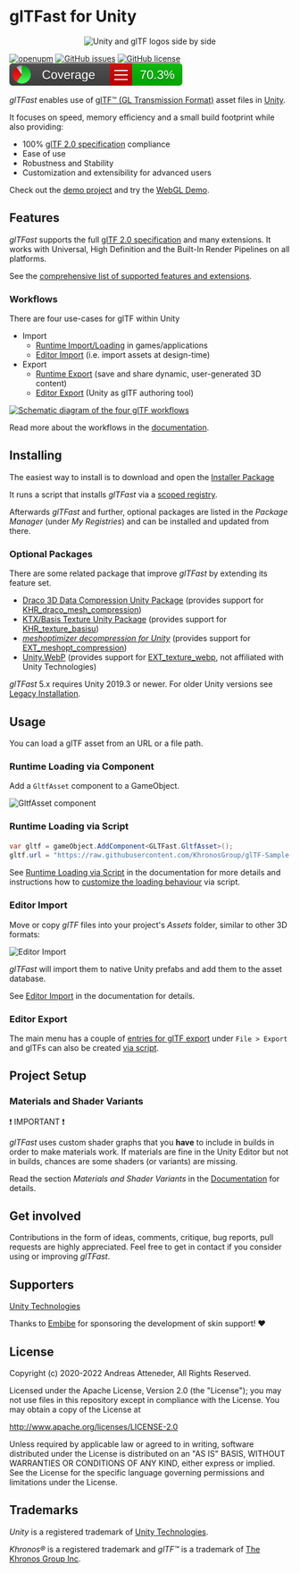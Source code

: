 # glTFast for Unity

<p align="center">
<img src="./Documentation~/Images/unity-gltf-logos.png" alt="Unity and glTF logos side by side" />
</p>

[![openupm](https://img.shields.io/npm/v/com.atteneder.gltfast?label=openupm&registry_uri=https://package.openupm.com)](https://openupm.com/packages/com.atteneder.gltfast/)
[![GitHub issues](https://img.shields.io/github/issues/atteneder/glTFast)](https://github.com/atteneder/glTFast/issues)
[![GitHub license](https://img.shields.io/github/license/atteneder/glTFast)](https://github.com/atteneder/glTFast/blob/main/LICENSE.md)
![Code coverage result](./Documentation~/Images/badge_linecoverage.svg "Code coverage result badge")

*glTFast* enables use of [glTF™ (GL Transmission Format)][gltf] asset files in [Unity][unity].

It focuses on speed, memory efficiency and a small build footprint while also providing:

- 100% [glTF 2.0 specification][gltf-spec] compliance
- Ease of use
- Robustness and Stability
- Customization and extensibility for advanced users

Check out the [demo project](https://github.com/atteneder/glTFastDemo) and try the [WebGL Demo][gltfast-web-demo].

## Features

*glTFast* supports the full [glTF 2.0 specification][gltf-spec] and many extensions. It works with Universal, High Definition and the Built-In Render Pipelines on all platforms.

See the [comprehensive list of supported features and extensions](./Documentation~/features.md).

### Workflows

There are four use-cases for glTF within Unity

- Import
  - [Runtime Import/Loading](./Documentation~/ImportRuntime.md) in games/applications
  - [Editor Import](./Documentation~/ImportEditor.md) (i.e. import assets at design-time)
- Export
  - [Runtime Export](./Documentation~/ExportRuntime.md) (save and share dynamic, user-generated 3D content)
  - [Editor Export](./Documentation~/ExportEditor.md) (Unity as glTF authoring tool)

[![Schematic diagram of the four glTF workflows](./Documentation~/Images/Unity-glTF-workflows.png "The four glTF workflows")][workflows]

Read more about the workflows in the [documentation][workflows].

## Installing

The easiest way to install is to download and open the [Installer Package](https://package-installer.glitch.me/v1/installer/OpenUPM/com.atteneder.gltfast?registry=https%3A%2F%2Fpackage.openupm.com&scope=com.atteneder)

It runs a script that installs *glTFast* via a [scoped registry](https://docs.unity3d.com/Manual/upm-scoped.html).

Afterwards *glTFast* and further, optional packages are listed in the *Package Manager* (under *My Registries*) and can be installed and updated from there.

### Optional Packages

There are some related package that improve *glTFast* by extending its feature set.

- [Draco 3D Data Compression Unity Package][DracoUnity] (provides support for [KHR_draco_mesh_compression][ExtDraco])
- [KTX/Basis Texture Unity Package][KtxUnity] (provides support for [KHR_texture_basisu][ExtBasisU])
- [*meshoptimizer decompression for Unity*][Meshopt] (provides support for [EXT_meshopt_compression][ExtMeshopt])
- [Unity.WebP][Unity.WebP] (provides support for [EXT_texture_webp][ExtWebP], not affiliated with Unity Technologies)

*glTFast* 5.x requires Unity 2019.3 or newer. For older Unity versions see [Legacy Installation](./Documentation~/gltfast-1.md).

## Usage

You can load a glTF asset from an URL or a file path.

### Runtime Loading via Component

Add a `GltfAsset` component to a GameObject.

![GltfAsset component][gltfasset_component]

### Runtime Loading via Script

```C#
var gltf = gameObject.AddComponent<GLTFast.GltfAsset>();
gltf.url = "https://raw.githubusercontent.com/KhronosGroup/glTF-Sample-Models/master/2.0/Duck/glTF/Duck.gltf";
```

See [Runtime Loading via Script](./Documentation~/ImportRuntime.md#runtime-loading-via-script) in the documentation for more details and instructions how to [customize the loading behaviour](./Documentation~/ImportRuntime.md#customize-loading-behavior) via script.

### Editor Import

Move or copy *glTF* files into your project's *Assets* folder, similar to other 3D formats:

![Editor Import][import-gif]

*glTFast* will import them to native Unity prefabs and add them to the asset database.

See [Editor Import](./Documentation~/ImportEditor.md) in the documentation for details.

### Editor Export

The main menu has a couple of [entries for glTF export](./Documentation~/ExportEditor.md#export-from-the-main-menu) under `File > Export` and glTFs can also be
created [via script](./Documentation~/ExportEditor.md#export-via-script).

## Project Setup

### Materials and Shader Variants

❗ IMPORTANT ❗

*glTFast* uses custom shader graphs that you **have** to include in builds in order to make materials work. If materials are fine in the Unity Editor but not in builds, chances are some shaders (or variants) are missing.

Read the section *Materials and Shader Variants* in the [Documentation](./Documentation~/ProjectSetup.md#materials-and-shader-variants) for details.

## Get involved

Contributions in the form of ideas, comments, critique, bug reports, pull requests are highly appreciated. Feel free to get in contact if you consider using or improving *glTFast*.

## Supporters

[Unity Technologies][unity]

Thanks to [Embibe][embibe] for sponsoring the development of skin support! ❤️

## License

Copyright (c) 2020-2022 Andreas Atteneder, All Rights Reserved.

Licensed under the Apache License, Version 2.0 (the "License");
you may not use files in this repository except in compliance with the License.
You may obtain a copy of the License at

   <http://www.apache.org/licenses/LICENSE-2.0>

Unless required by applicable law or agreed to in writing, software
distributed under the License is distributed on an "AS IS" BASIS,
WITHOUT WARRANTIES OR CONDITIONS OF ANY KIND, either express or implied.
See the License for the specific language governing permissions and
limitations under the License.

## Trademarks

*Unity* is a registered trademark of [Unity Technologies][unity].

*Khronos®* is a registered trademark and *glTF™* is a trademark of [The Khronos Group Inc][khronos].

[embibe]: https://www.embibe.com
[DracoUnity]: https://github.com/atteneder/DracoUnity
[ExtBasisU]: https://github.com/KhronosGroup/glTF/tree/master/extensions/2.0/Khronos/KHR_texture_basisu
[ExtDraco]: https://github.com/KhronosGroup/glTF/tree/master/extensions/2.0/Khronos/KHR_draco_mesh_compression
[ExtMeshopt]: https://github.com/KhronosGroup/glTF/tree/main/extensions/2.0/Vendor/EXT_meshopt_compression
[ExtWebP]: https://github.com/KhronosGroup/glTF/blob/main/extensions/2.0/Vendor/EXT_texture_webp
[gltf-spec]: https://www.khronos.org/registry/glTF/specs/2.0/glTF-2.0.html
[gltf]: https://www.khronos.org/gltf
[gltfasset_component]: ./Documentation~/Images/gltfasset_component.png  "Inspector showing a GltfAsset component added to a GameObject"
[gltfast-web-demo]: https://gltf.pixel.engineer
[import-gif]: ./Documentation~/Images/import.gif  "Video showing glTF files being copied into the Assets folder and imported"
[khronos]: https://www.khronos.org
[KtxUnity]: https://github.com/atteneder/KtxUnity
[Meshopt]: https://docs.unity3d.com/Packages/com.unity.meshopt.decompress@0.1/manual/index.html
[Unity.WebP]: https://github.com/netpyoung/unity.webp
[unity]: https://unity.com
[workflows]: ./Documentation~/index.md#workflows